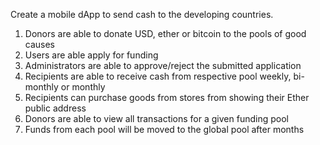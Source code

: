 Create a mobile dApp to send cash to the developing countries.
1)	Donors are able to donate USD, ether or bitcoin to the pools of good causes
2)	Users are able apply for funding
3)	Administrators are able to approve/reject the submitted application
4)	Recipients are able to receive cash from respective pool weekly, bi-monthly or monthly
5)	Recipients can purchase goods from stores from showing their Ether public address
6)	Donors are able to view all transactions for a given funding pool
7)	Funds from each pool will be moved to the global pool after <n> months
